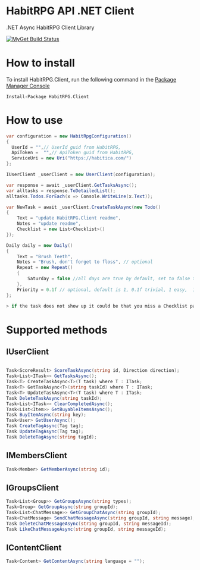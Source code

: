 # HabitRPG API .NET Client

.NET Async HabitRPG Client Library

[![MyGet Build Status](https://www.myget.org/BuildSource/Badge/marska?identifier=21b63643-1cd1-4ac0-9fda-e16de34452ab)](https://www.myget.org/)

# How to install

To install HabitRPG.Client, run the following command in the [Package Manager Console](https://www.nuget.org/packages/HabitRPG.Client/)

```
Install-Package HabitRPG.Client
```

# How to use

```cs
var configuration = new HabitRpgConfiguration()
{
  UserId = "",// UserId guid from HabitRPG,
  ApiToken =  "",// ApiToken guid from HabitRPG,
  ServiceUri = new Uri("https://habitica.com/")
};

IUserClient _userClient = new UserClient(configuration);

var response = await _userClient.GetTasksAsync();
var alltasks = response.ToDetailedList();
alltasks.Todos.ForEach(x => Console.WriteLine(x.Text));

var NewTask = await _userClient.CreateTaskAsync(new Todo()
{
    Text = "update HabitRPG.Client readme",
    Notes = "update readme",
    Checklist = new List<Checklist>()
});

Daily daily = new Daily()
{
    Text = "Brush Teeth",
    Notes = "Brush, don't forget to floss", // optional
    Repeat = new Repeat()
    {
        Saturday = false //all days are true by default, set to false to disable
    },
    Priority = 0.1f // optional, default is 1, 0.1f trivial, 1 easy,  1.5f medium, 2 hard
};

> if the task does not show up it could be that you miss a Checklist parameter in the task

```

# Supported methods

## IUserClient

```cs

Task<ScoreResult> ScoreTaskAsync(string id, Direction direction);
Task<List<ITask>> GetTasksAsync();
Task<T> CreateTaskAsync<T>(T task) where T : ITask;
Task<T> GetTaskAsync<T>(string taskId) where T : ITask;
Task<T> UpdateTaskAsync<T>(T task) where T : ITask;
Task DeleteTaskAsync(string taskId);
Task<List<ITask>> ClearCompletedAsync();
Task<List<Item>> GetBuyableItemsAsync();
Task BuyItemAsync(string key);
Task<User> GetUserAsync();
Task CreateTagAsync(Tag tag);
Task UpdateTagAsync(Tag tag);
Task DeleteTagAsync(string tagId);

```

## IMembersClient

```cs
Task<Member> GetMemberAsync(string id);
```

## IGroupsClient

```cs
Task<List<Group>> GetGroupsAsync(string types);
Task<Group> GetGroupAsync(string groupId);
Task<List<ChatMessage>> GetGroupChatAsync(string groupId);
Task<ChatMessage> SendChatMessageAsync(string groupId, string message);
Task DeleteChatMessageAsync(string groupId, string messageId);
Task LikeChatMessageAsync(string groupId, string messageId);
```

## IContentClient

```cs
Task<Content> GetContentAsync(string language = "");
```
